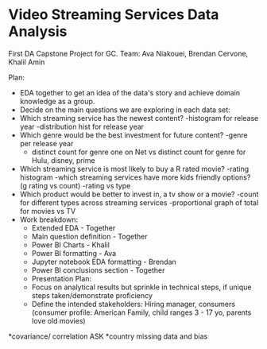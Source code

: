 # Video Streaming Services Data Analysis
First DA Capstone Project for GC. Team: Ava Niakouei, Brendan Cervone, Khalil Amin

Plan:
- EDA together to get an idea of the data's story and achieve domain knowledge as a group.
- Decide on the main questions we are exploring in each data set:
- Which streaming service has the newest content?
    -histogram for release year
    -distribution hist for release year
- Which genre would be the best investment for future content?
    -genre per release year
    - distinct count for genre one on Net vs distinct count for genre for Hulu, disney, prime
- Which streaming service is most likely to buy a R rated movie?
    -rating histogram
    -which streaming services have more kids friendly options? (g rating vs count)
    -rating vs type
- Which product would be better to invest in, a tv show or a movie?
    -count for different types across streaming services
    -proportional graph of total for movies vs TV
- Work breakdown:
    - Extended EDA - Together
    - Main question definition - Together
    - Power BI Charts - Khalil
    - Power BI formatting - Ava
    - Jupyter notebook EDA formatting - Brendan
    - Power BI conclusions section - Together
    - Presentation Plan:
    - Focus on analytical results but sprinkle in technical steps, if unique steps taken/demonstrate proficiency
    - Define the intended stakeholders: Hiring manager, consumers (consumer profile: American Family, child ranges 3 - 17 yo, parents love old movies)

*covariance/ correlation ASK
*country missing data and bias
